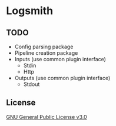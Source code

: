 # Logsmith

## TODO

- Config parsing package
- Pipeline creation package
- Inputs (use common plugin interface)
    - Stdin
    - Http
- Outputs (use common plugin interface)
    - Stdout

## License

[GNU General Public License v3.0](LICENSE)

